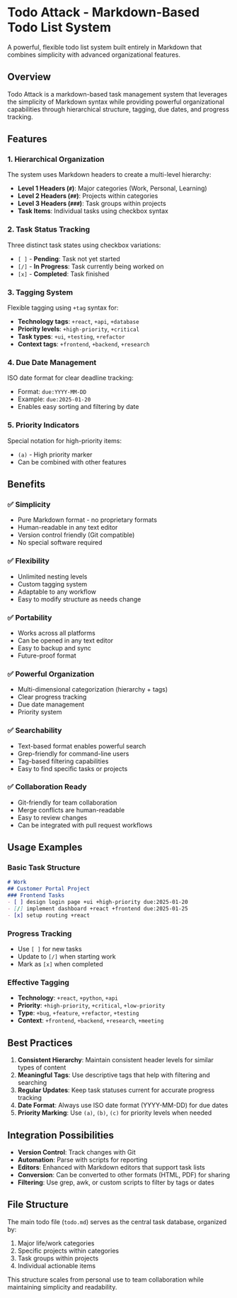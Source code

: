 # Todo Attack - Markdown-Based Todo List System

A powerful, flexible todo list system built entirely in Markdown that combines simplicity with advanced organizational features.

## Overview

Todo Attack is a markdown-based task management system that leverages the simplicity of Markdown syntax while providing powerful organizational capabilities through hierarchical structure, tagging, due dates, and progress tracking.

## Features

### 1. Hierarchical Organization
The system uses Markdown headers to create a multi-level hierarchy:
- **Level 1 Headers (`#`)**: Major categories (Work, Personal, Learning)
- **Level 2 Headers (`##`)**: Projects within categories
- **Level 3 Headers (`###`)**: Task groups within projects
- **Task Items**: Individual tasks using checkbox syntax

### 2. Task Status Tracking
Three distinct task states using checkbox variations:
- `[ ]` - **Pending**: Task not yet started
- `[/]` - **In Progress**: Task currently being worked on
- `[x]` - **Completed**: Task finished

### 3. Tagging System
Flexible tagging using `+tag` syntax for:
- **Technology tags**: `+react`, `+api`, `+database`
- **Priority levels**: `+high-priority`, `+critical`
- **Task types**: `+ui`, `+testing`, `+refactor`
- **Context tags**: `+frontend`, `+backend`, `+research`

### 4. Due Date Management
ISO date format for clear deadline tracking:
- Format: `due:YYYY-MM-DD`
- Example: `due:2025-01-20`
- Enables easy sorting and filtering by date

### 5. Priority Indicators
Special notation for high-priority items:
- `(a)` - High priority marker
- Can be combined with other features

## Benefits

### ✅ **Simplicity**
- Pure Markdown format - no proprietary formats
- Human-readable in any text editor
- Version control friendly (Git compatible)
- No special software required

### ✅ **Flexibility**
- Unlimited nesting levels
- Custom tagging system
- Adaptable to any workflow
- Easy to modify structure as needs change

### ✅ **Portability**
- Works across all platforms
- Can be opened in any text editor
- Easy to backup and sync
- Future-proof format

### ✅ **Powerful Organization**
- Multi-dimensional categorization (hierarchy + tags)
- Clear progress tracking
- Due date management
- Priority system

### ✅ **Searchability**
- Text-based format enables powerful search
- Grep-friendly for command-line users
- Tag-based filtering capabilities
- Easy to find specific tasks or projects

### ✅ **Collaboration Ready**
- Git-friendly for team collaboration
- Merge conflicts are human-readable
- Easy to review changes
- Can be integrated with pull request workflows

## Usage Examples

### Basic Task Structure
```markdown
# Work
## Customer Portal Project
### Frontend Tasks
- [ ] design login page +ui +high-priority due:2025-01-20
- [/] implement dashboard +react +frontend due:2025-01-25
- [x] setup routing +react
```

### Progress Tracking
- Use `[ ]` for new tasks
- Update to `[/]` when starting work
- Mark as `[x]` when completed

### Effective Tagging
- **Technology**: `+react`, `+python`, `+api`
- **Priority**: `+high-priority`, `+critical`, `+low-priority`
- **Type**: `+bug`, `+feature`, `+refactor`, `+testing`
- **Context**: `+frontend`, `+backend`, `+research`, `+meeting`

## Best Practices

1. **Consistent Hierarchy**: Maintain consistent header levels for similar types of content
2. **Meaningful Tags**: Use descriptive tags that help with filtering and searching
3. **Regular Updates**: Keep task statuses current for accurate progress tracking
4. **Date Format**: Always use ISO date format (YYYY-MM-DD) for due dates
5. **Priority Marking**: Use `(a)`, `(b)`, `(c)` for priority levels when needed

## Integration Possibilities

- **Version Control**: Track changes with Git
- **Automation**: Parse with scripts for reporting
- **Editors**: Enhanced with Markdown editors that support task lists
- **Conversion**: Can be converted to other formats (HTML, PDF) for sharing
- **Filtering**: Use grep, awk, or custom scripts to filter by tags or dates

## File Structure

The main todo file (`todo.md`) serves as the central task database, organized by:
1. Major life/work categories
2. Specific projects within categories  
3. Task groups within projects
4. Individual actionable items

This structure scales from personal use to team collaboration while maintaining simplicity and readability.
